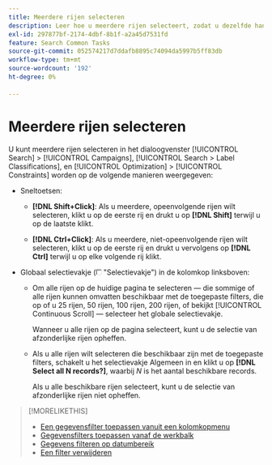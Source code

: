 ```yaml
---
title: Meerdere rijen selecteren
description: Leer hoe u meerdere rijen selecteert, zodat u dezelfde handeling op alle rijen kunt uitvoeren.
exl-id: 297877bf-2174-4dbf-8b1f-a2a45d7531fd
feature: Search Common Tasks
source-git-commit: 052574217d7ddafb8895c74094da5997b5ff83db
workflow-type: tm+mt
source-wordcount: '192'
ht-degree: 0%

---
```


# Meerdere rijen selecteren

U kunt meerdere rijen selecteren in het dialoogvenster [!UICONTROL Search] > [!UICONTROL Campaigns], [!UICONTROL Search > Label Classifications], en [!UICONTROL Optimization] > [!UICONTROL Constraints] worden op de volgende manieren weergegeven:

* Sneltoetsen:

   * **[!DNL Shift+Click]**: Als u meerdere, opeenvolgende rijen wilt selecteren, klikt u op de eerste rij en drukt u op **[!DNL Shift]** terwijl u op de laatste klikt.

   * **[!DNL Ctrl+Click]**: Als u meerdere, niet-opeenvolgende rijen wilt selecteren, klikt u op de eerste rij en drukt u vervolgens op **[!DNL Ctrl]** terwijl u op elke volgende rij klikt.

* Globaal selectievakje (![Selectievakje](/help/search-social-commerce/assets/check-box.png) &quot;Selectievakje&quot;) in de kolomkop linksboven:

   * Om alle rijen op de huidige pagina te selecteren — die sommige of alle rijen kunnen omvatten beschikbaar met de toegepaste filters, die op of u 25 rijen, 50 rijen, 100 rijen, 200 rijen, of bekijkt [!UICONTROL Continuous Scroll] — selecteer het globale selectievakje.

     Wanneer u alle rijen op de pagina selecteert, kunt u de selectie van afzonderlijke rijen opheffen.

   * Als u alle rijen wilt selecteren die beschikbaar zijn met de toegepaste filters, schakelt u het selectievakje Algemeen in en klikt u op **[!DNL Select all N records?]**, waarbij *N* is het aantal beschikbare records.

     Als u alle beschikbare rijen selecteert, kunt u de selectie van afzonderlijke rijen niet opheffen.

>[!MORELIKETHIS]
>
>* [Een gegevensfilter toepassen vanuit een kolomkopmenu](../data-views/ad-hoc-settings/column-filter-apply-from-column-heading.md)
>* [Gegevensfilters toepassen vanaf de werkbalk](../data-views/ad-hoc-settings/column-filter-apply-from-toolbar.md)
>* [Gegevens filteren op datumbereik](../data-views/ad-hoc-settings/date-filter.md)
>* [Een filter verwijderen](../data-views/ad-hoc-settings/column-filter-remove.md)
